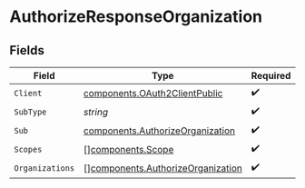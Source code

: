 # AuthorizeResponseOrganization


## Fields

| Field                                                                                  | Type                                                                                   | Required                                                                               | Description                                                                            |
| -------------------------------------------------------------------------------------- | -------------------------------------------------------------------------------------- | -------------------------------------------------------------------------------------- | -------------------------------------------------------------------------------------- |
| `Client`                                                                               | [components.OAuth2ClientPublic](../../models/components/oauth2clientpublic.md)         | :heavy_check_mark:                                                                     | N/A                                                                                    |
| `SubType`                                                                              | *string*                                                                               | :heavy_check_mark:                                                                     | N/A                                                                                    |
| `Sub`                                                                                  | [components.AuthorizeOrganization](../../models/components/authorizeorganization.md)   | :heavy_check_mark:                                                                     | N/A                                                                                    |
| `Scopes`                                                                               | [][components.Scope](../../models/components/scope.md)                                 | :heavy_check_mark:                                                                     | N/A                                                                                    |
| `Organizations`                                                                        | [][components.AuthorizeOrganization](../../models/components/authorizeorganization.md) | :heavy_check_mark:                                                                     | N/A                                                                                    |